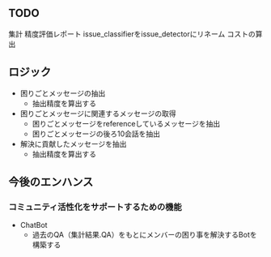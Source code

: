 
## TODO <!-- omit in toc -->
集計
精度評価レポート
issue_classifierをissue_detectorにリネーム
コストの算出

## ロジック <!-- omit in toc -->
- 困りごとメッセージの抽出
  - 抽出精度を算出する
- 困りごとメッセージに関連するメッセージの取得
  - 困りごとメッセージをreferenceしているメッセージを抽出
  - 困りごとメッセージの後ろ10会話を抽出
- 解決に貢献したメッセージを抽出
  - 抽出精度を算出する

## 今後のエンハンス <!-- omit in toc -->
### コミュニティ活性化をサポートするための機能 <!-- omit in toc -->
- ChatBot
  - 過去のQA（集計結果.QA）をもとにメンバーの困り事を解決するBotを構築する

